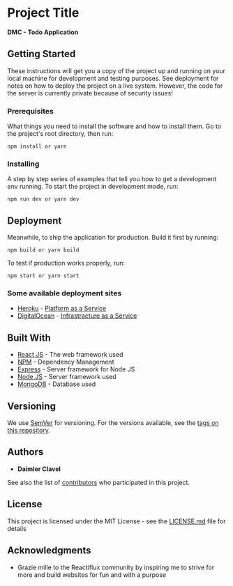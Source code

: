 # Project Title

  **DMC - Todo Application**

## Getting Started

These instructions will get you a copy of the project up and running on your local machine for development and testing purposes. See deployment for notes on how to deploy the project on a live system. However, the code for the server is currently private because of security issues!

### Prerequisites

What things you need to install the software and how to install them.
Go to the project's root directory, then run:
```
npm install or yarn
```
### Installing

A step by step series of examples that tell you how to get a development env running.
To start the project in development mode, run:

```
npm run dev or yarn dev
```


## Deployment

Meanwhile, to ship the application for production. Build it first by running:

```
npm build or yarn build
```
To test if production works properly, run:
```
npm start or yarn start
```
### Some available deployment sites
* [Heroku](https://www.heroku.com/what) - [Platform as a Service](https://searchcloudcomputing.techtarget.com/definition/Platform-as-a-Service-PaaS)
* [DigitalOcean](https://www.digitalocean.com/) - [Infrastracture as a Service](https://searchcloudcomputing.techtarget.com/definition/Infrastructure-as-a-Service-IaaS)

## Built With

* [React JS](https://reactjs.org/docs/getting-started.html) - The web framework used
* [NPM](https://www.npmjs.com/) - Dependency Management
* [Express](https://expressjs.com/) - Server framework for Node JS
* [Node JS](https://nodejs.org/en/docs/) - Server framework used
* [MongoDB](https://www.mongodb.com/what-is-mongodb) - Database used

## Versioning

We use [SemVer](http://semver.org/) for versioning. For the versions available, see the [tags on this repository](https://github.com/dmclavel/todo-app/tags). 

## Authors

* **Daimler Clavel**

See also the list of [contributors](https://github.com/dmclavel/todo-app/contributors) who participated in this project.

## License

This project is licensed under the MIT License - see the [LICENSE.md](https://github.com/dmclavel/todo-app/blob/master/LICENSE) file for details

## Acknowledgments

* Grazie mille to the Reactiflux community by inspiring me to strive for more and build websites for fun and with a purpose
